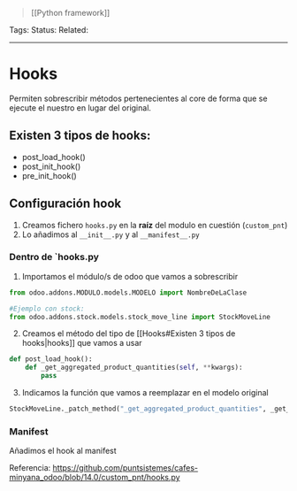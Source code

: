 > [[Python framework]]

Tags: 
Status: 
Related: 

___

# Hooks

Permiten sobrescribir métodos pertenecientes al core de forma que se ejecute el nuestro en lugar del original.

## Existen 3 tipos de hooks:

- post_load_hook()
- post_init_hook()
- pre_init_hook()

## Configuración hook

1. Creamos fichero `hooks.py` en la **raíz** del modulo en cuestión (`custom_pnt`)
2. Lo añadimos al `__init__.py` y al `__manifest__.py`

### Dentro de `hooks.py

1. Importamos el módulo/s de odoo que vamos a sobrescribir
````python
from odoo.addons.MODULO.models.MODELO import NombreDeLaClase

#Ejemplo con stock:
from odoo.addons.stock.models.stock_move_line import StockMoveLine
````

2. Creamos el método del tipo de [[Hooks#Existen 3 tipos de hooks|hooks]] que vamos a usar
````python
def post_load_hook():  
    def _get_aggregated_product_quantities(self, **kwargs):
	    pass
````

3. Indicamos la función que vamos a reemplazar en el modelo original

````python
StockMoveLine._patch_method("_get_aggregated_product_quantities", _get_aggregated_product_quantities)
````

### Manifest
Añadimos el hook al manifest


Referencia: https://github.com/puntsistemes/cafes-minyana_odoo/blob/14.0/custom_pnt/hooks.py